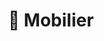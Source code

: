 ---
title: 🎏 Mobilier
weight: 631
description: Attencioné, le mobilier ne marche malheureusement pas partout
---
